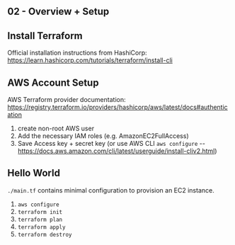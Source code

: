 ## 02 - Overview + Setup

## Install Terraform

Official installation instructions from HashiCorp: https://learn.hashicorp.com/tutorials/terraform/install-cli

## AWS Account Setup

AWS Terraform provider documentation: https://registry.terraform.io/providers/hashicorp/aws/latest/docs#authentication

1) create non-root AWS user
2) Add the necessary IAM roles (e.g. AmazonEC2FullAccess)
3) Save Access key + secret key (or use AWS CLI `aws configure` -- https://docs.aws.amazon.com/cli/latest/userguide/install-cliv2.html)

## Hello World

`./main.tf` contains minimal configuration to provision an EC2 instance.

1) `aws configure`
2) `terraform init`
3) `terraform plan`
4) `terraform apply`
5) `terraform destroy`

